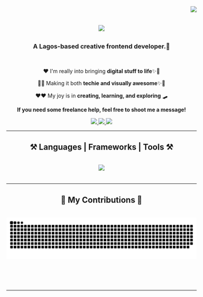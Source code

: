 <img align="right" src="https://visitor-badge.laobi.icu/badge?page_id=dorcasgold.dorcasgold" />

<h1 align="center">
    <img src="https://readme-typing-svg.herokuapp.com/?font=Righteous&size=35&center=true&vCenter=true&width=500&height=70&duration=4000&lines=Hi+There!+👋;+I'm+Dorcas;+a+front-end-web-developer" />
</h1>

<h3 align="center">A Lagos-based creative frontend developer.🧠</h3>

<br/>

<div align="center">
    
❤ I'm really into bringing **digital stuff to life**✨🧨

🦾🧠 Making it both **techie and visually awesome**✨🎇

❤❤ My joy is in **creating, learning, and exploring** 🛹

**If you need some freelance help, feel free to shoot me a message!**

</div>

<div align="center"> 
  <a href="mailto:odetayodorcas123@gmail.com">
    <img src="https://img.shields.io/badge/Gmail-333333?style=for-the-badge&logo=gmail&logoColor=red" />
  </a>
  <a href="https://www.linkedin.com/in/dorcas-odetayo/" target="_blank">
    <img src="https://img.shields.io/badge/LinkedIn-0077B5?style=for-the-badge&logo=linkedin&logoColor=white" target="_blank" />
  </a>
  <a href="https://github.com/dorcasgold" target="_blank">
     <img src="https://img.shields.io/badge/Portfolio-FF5722?style=for-the-badge&logo=todoist&logoColor=white" target="_blank" /> <!-- sqlite, safari, google-chrome are other good icon options -->
  </a>
</div>

 <hr/>
 
<h2 align="center">⚒️ Languages | Frameworks | Tools ⚒️</h2>
<br/>
<div align="center">
    <img src="https://skillicons.dev/icons?i=html,css,react,bootstrap,javascript,vscode,git,github,figma," />
    <br>
</div>

<br/>
<hr/>

<div align="center">
  <h2>🐍 My Contributions 🐍</h2>
  <br>
  <img alt="snake eating my contributions" src="https://raw.githubusercontent.com/salesp07/salesp07/output/github-contribution-grid-snake.svg" />
  
  <br/><br/><br/>
</div>

<hr/>
